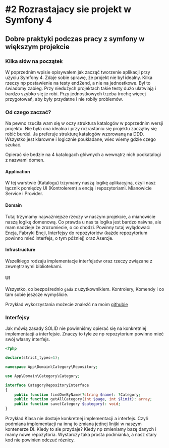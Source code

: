 # #2 Rozrastajacy sie projekt w Symfony 4
## Dobre praktyki podczas pracy z symfony w większym projekcie
### Kilka słów na początek
W poprzednim wpisie opisywałem jak zacząć tworzenie aplikacji przy użyciu Symfony 4. Zdaje sobie sprawę, że projekt nie był idealny. Kilka rzeczy np postawienie na testy end2end, a nie na jednostkowe. Był to świadomy zabieg. Przy niedużych projektach takie testy dużo ułatwiają i bardzo szybko się je robi. Przy jednostkowych trzeba trochę więcej przygotowań, aby były przydatne i nie robiły problemów.
### Od czego zaczać?
Na pewno rzuciła wam się w oczy struktura katalogów w poprzednim wersji projektu. Nie była ona idealna i przy rozrastaniu się projektu zacząłby się robić burdel.
Ja preferuje strukturę katalogów wzorowaną na DDD. Wszystko jest klarowne i logicznie 
poukładane, wiec wiemy gdzie czego szukać.

Opierać sie bedzie na 4 katalogach głównych a wewnątrz nich podkatalogi z nazwami domen.
#### Application
W tej warstwie (Katalogu) trzymamy naszą logikę aplikacyjną, czyli nasz łącznik pomiędzy UI (Kontrolerem) a encją i repozytoriami. Mianowicie Service i Provider. 
#### Domain
Tutaj trzymamy najważniejsze rzeczy w naszym projekcie, a mianowicie naszą logikę domenową. Co prawda u nas ta logika jest bardzo naiwna, ale mam nadzieje że zrozumiecie, o co chodzi. Powinny tutaj wylądować: Encja, Fabryki Encji, Interfejsy do repozytoriów (każde repozytorium powinno mieć interfejs, o tym później) oraz Asercje. 
#### Infrastructure
Wszelkiego rodzaju implementacje interfejsów oraz rzeczy związane z zewnętrznymi bibliotekami.
#### UI
Wszystko, co bezpośrednio `gada` z użytkownikiem. Kontrolery, Komendy i co tam sobie jeszcze wymyślicie.

Przykład wykorzystania możecie znaleźć na moim [githubie](https://github.com/zawiszaty/symfony_simple_crud_example/tree/master/src) 

### Interfejsy
Jak mówią zasady SOLID nie powinniśmy opierać się na konkretniej implementacji a interfejsie.
Znaczy to tyle ze np repozytorium powinno mieć swój własny interfejs.
```php
<?php

declare(strict_types=1);

namespace App\Domain\Category\Repository;

use App\Domain\Category\Category;

interface CategoryRepositoryInterface
{
    public function findOneByName(?string $name): ?Category;
    public function getAllCategory(int $page, int $limit): array;
    public function save(Category $category): void;
}
```
Przykład
Klasa nie dostaje konkretnej implementacji a interfejs. Czyli podmiana implementacji na inną to zmiana jednej linijki w naszym kontenerze DI. Kiedy to sie przydaje? Kiedy np zmieniamy bazę danych i mamy nowe repozytoria. Wystarczy taka prosta podmianka, a nasz stary kod nie powinien odczuć róznicy.



### 

